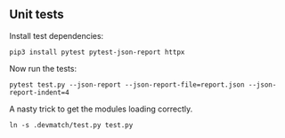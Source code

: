 
## Unit tests
Install test dependencies:
```
pip3 install pytest pytest-json-report httpx
```

Now run the tests:
```
pytest test.py --json-report --json-report-file=report.json --json-report-indent=4
```

A nasty trick to get the modules loading correctly.
```
ln -s .devmatch/test.py test.py
```

